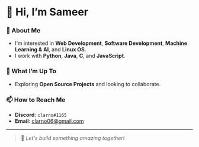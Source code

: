 # 👋 Hi, I’m Sameer  

### 👀 About Me  
- I’m interested in **Web Development**, **Software Development**, **Machine Learning & AI**, and **Linux OS**.  
- I work with **Python**, **Java**, **C**, and **JavaScript**.  

### 🌱 What I’m Up To  
- Exploring **Open Source Projects** and looking to collaborate.  

### 📫 How to Reach Me  
- **Discord**: `clarno#1165`  
- **Email**: [clarno06@gmail.com](mailto:clarno06@gmail.com)  

---

> 🚀 *Let's build something amazing together!*  
